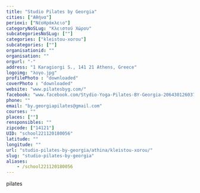 ```yaml
---
title: "Studio Pilates by Georgia"
cities: ["Αθήνα"]
perioxi: ["ΝέοΗράκλειο"]
categoryNoSLug: "Κλειστού Χώρου"
subcategoriesNoSLug: [""]
categories: ["kleistou-xorou"]
subcategories: [""]
organisationid: ""
organisation: ""
orgurl: "-"
address: "1 Karagiorgi S., 141 21 Athens, Greece"
logoimg: "λογο.jpg"
profilePhoto : "downloaded"
coverPhoto : "downloaded"
website: "www.pilatesbyg.com/"
facebook: "www.facebook.com/Stydio-Yoga-Pilates-BY-Georgia-206430126037115/"
phone: ""
email: "by.georgiapilates@gmail.com"
courses: ""
places: [""]
rensponsibles: ""
zipcode: ["14121"]
UID: "school221120180056"
latitude: ""
longitude: ""
url: "studio-pilates-by-georgia/athina/kleistou-xorou/"
slug: "studio-pilates-by-georgia"
aliases:
    - /school221120180056
---
```



pilates

